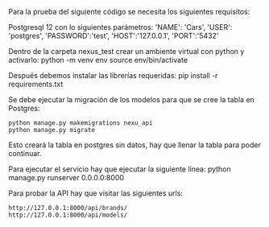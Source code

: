 Para la prueba del siguiente código se necesita los siguientes requisitos:

Postgresql  12 con lo siguientes parámetros:
        'NAME': 'Cars',
        'USER': 'postgres',
        'PASSWORD':'test',
        'HOST':'127.0.0.1',
        'PORT':'5432'

Dentro de la carpeta nexus_test crear un ambiente virtual con python y activarlo:
	python -m venv env
	source env/bin/activate

Después debemos instalar las librerías requeridas:
	pip install -r requirements.txt

Se debe ejecutar la migración de los modelos para que se cree la tabla en Postgres:

	python manage.py makemigrations nexu_api
	python manage.py migrate

Esto creará la tabla en postgres sin datos, hay que llenar la tabla para poder continuar.

Para ejecutar el servicio hay que ejecutar la siguiente línea:
python manage.py runserver 0.0.0.0:8000


Para probar la API hay que visitar las siguientes urls:

	http://127.0.0.1:8000/api/brands/
	http://127.0.0.1:8000/api/models/
